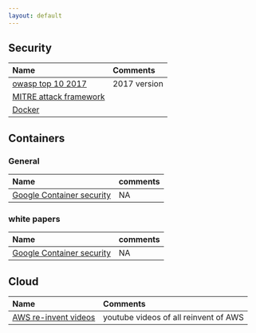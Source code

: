 ```yaml
---
layout: default
---
```


## Security

 | Name          | Comments |
|:------------------|:------|
| [owasp top 10 2017](https://www.owasp.org/images/7/72/OWASP_Top_10-2017_%28en%29.pdf.pdf) | 2017 version  |
|  [MITRE attack framework](https://attack.mitre.org/)| |
|  [Docker](./k8s.html)|  |

## Containers
### General
| Name | comments |
|:------------------|:-------|
| [ Google Container security](https://cloud.google.com/containers/security/)| NA |

### white papers
| Name | comments |
|:----------------|:-------|
| [ Google Container security](https://cloud.google.com/containers/security/)| NA |

## Cloud
| Name | Comments |
|:-----------------| :--------|
| [AWS re-invent videos](https://reinventvideos.com/) | youtube videos of all reinvent of AWS |

